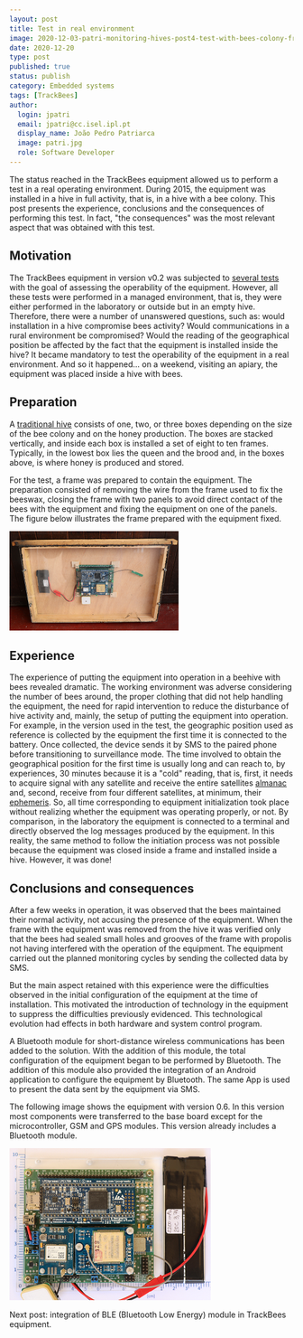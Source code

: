 ```yaml
---
layout: post
title: Test in real environment
image: 2020-12-03-patri-monitoring-hives-post4-test-with-bees-colony-frame-w-device.png
date: 2020-12-20
type: post
published: true
status: publish
category: Embedded systems
tags: [TrackBees]
author:
  login: jpatri
  email: jpatri@cc.isel.ipl.pt
  display_name: João Pedro Patriarca
  image: patri.jpg
  role: Software Developer
---
```


The status reached in the TrackBees equipment allowed us to perform a test in a real operating environment. During 2015, the equipment was installed in a hive in full activity, that is, in a hive with a bee colony. This post presents the experience, conclusions and the consequences of performing this test. In fact, "the consequences" was the most relevant aspect that was obtained with this test.

## Motivation

The TrackBees equipment in version v0.2 was subjected to [several tests](https://cc.isel.pt/embedded%20systems/2020/11/29/patri-monitoring-hives-tests-on-version-2014/) with the goal of assessing the operability of the equipment. However, all these tests were performed in a managed environment, that is, they were either performed in the laboratory or outside but in an empty hive. Therefore, there were a number of unanswered questions, such as: would installation in a hive compromise bees activity? Would communications in a rural environment be compromised? Would the reading of the geographical position be affected by the fact that the equipment is installed inside the hive? It became mandatory to test the operability of the equipment in a real environment. And so it happened... on a weekend, visiting an apiary, the equipment was placed inside a hive with bees.

## Preparation

A [traditional hive](https://en.wikipedia.org/wiki/Langstroth_hive) consists of one, two, or three boxes depending on the size of the bee colony and on the honey production. The boxes are stacked vertically, and inside each box is installed a set of eight to ten frames. Typically, in the lowest box lies the queen and the brood and, in the boxes above, is where honey is produced and stored.

For the test, a frame was prepared to contain the equipment. The preparation consisted of removing the wire from the frame used to fix the beeswax, closing the frame with two panels to avoid direct contact of the bees with the equipment and fixing the equipment on one of the panels. The figure below illustrates the frame prepared with the equipment fixed.

![Frame with Trackbees device](/assets/blog/2020-12-03-patri-monitoring-hives-post4-test-with-bees-colony-frame-w-device.png "Frame with Trackbees device")

## Experience

The experience of putting the equipment into operation in a beehive with bees revealed dramatic. The working environment was adverse considering the number of bees around, the proper clothing that did not help handling the equipment, the need for rapid intervention to reduce the disturbance of hive activity and, mainly, the setup of putting the equipment into operation. For example, in the version used in the test, the geographic position used as reference is collected by the equipment the first time it is connected to the battery. Once collected, the device sends it by SMS to the paired phone before transitioning to surveillance mode. The time involved to obtain the geographical position for the first time is usually long and can reach to, by experiences, 30 minutes because it is a "cold" reading, that is, first, it needs to acquire signal with any satellite and receive the entire satellites [almanac](https://www.e-education.psu.edu/geog862/node/1739) and, second, receive from four different satellites, at minimum, their [ephemeris](https://www.e-education.psu.edu/geog862/node/1737). So, all time corresponding to equipment initialization took place without realizing whether the equipment was operating properly, or not. By comparison, in the laboratory the equipment is connected to a terminal and directly observed the log messages produced by the equipment. In this reality, the same method to follow the initiation process was not possible because the equipment was closed inside a frame and installed inside a hive. However, it was done!

## Conclusions and consequences

After a few weeks in operation, it was observed that the bees maintained their normal activity, not accusing the presence of the equipment. When the frame with the equipment was removed from the hive it was verified only that the bees had sealed small holes and grooves of the frame with propolis not having interfered with the operation of the equipment. The equipment carried out the planned monitoring cycles by sending the collected data by SMS.

But the main aspect retained with this experience were the difficulties observed in the initial configuration of the equipment at the time of installation. This motivated the introduction of technology in the equipment to suppress the difficulties previously evidenced. This technological evolution had effects in both hardware and system control program.

A Bluetooth module for short-distance wireless communications has been added to the solution. With the addition of this module, the total configuration of the equipment began to be performed by Bluetooth. The addition of this module also provided the integration of an Android application to configure the equipment by Bluetooth. The same App is used to present the data sent by the equipment via SMS.

The following image shows the equipment with version 0.6. In this version most components were transferred to the base board except for the microcontroller, GSM and GPS modules. This version already includes a Bluetooth module.

![Trackbees v0.6 board](/assets/blog/2020-12-03-patri-monitoring-hives-post4-test-with-bees-colony-v06.png "Trackbees v0.6 board")
<!--<img src="/assets/blog/2020-12-03-patri-monitoring-hives-post4-test-with-bees-colony-v06.png" width="350px">-->

Next post: integration of BLE (Bluetooth Low Energy) module in TrackBees equipment.

